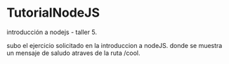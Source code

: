 # TutorialNodeJS
introducción a nodejs - taller 5.

subo el ejercicio solicitado en la introduccion a nodeJS. donde se muestra un mensaje de saludo atraves de la ruta /cool.
